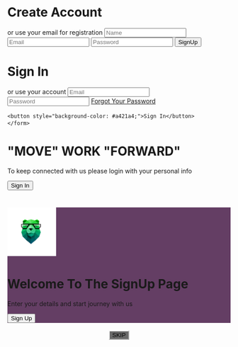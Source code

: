 <!DOCTYPE html>
<html>
<head>
	<title>SignUp and Login</title>
	<meta charset="UTF8">
    <meta name="viewport" content="width=devices-width,initial-scale=1.0">
    <meta http-equip="X-UA-Compaitable" content="ie=edge">
	<link rel="stylesheet" type="text/css" href="style.css">
	<link rel="stylesheet" href="https://cdnjs.cloudflare.com/ajax/libs/font-awesome/4.7.0/css/font-awesome.min.css">
	<link rel="stylesheet" type="text/css" href="https://stackpath.bootstrapcdn.com/font-awesome/4.7.0/css/font-awesome.min.css">
	<script src="https://stackpath.bootstrapcdn.com/bootstrap/4.4.1/js/bootstrap.min.js" integrity="sha384-wfSDF2E50Y2D1uUdj0O3uMBJnjuUD4Ih7YwaYd1iqfktj0Uod8GCExl3Og8ifwB6" crossorigin="anonymous"></script>
</head>
<body>
<div class="container-fluid">
	<div class="container">
		<div class="col-md-12 py-5 col-lg-12 col-sm-6 col-auto">
<div class="container" id="container">
<div class="form-container sign-up-container">
<form action="signup.php" method="post">
	<h1>Create Account</h1>
	<div class="social-container">
		<a href="https://www.facebook.com/people/Anmol-Sharma/100004621953711" class="social"><i class="fa fa-facebook-f fa-lg white-text mr-md-5 mr-3 fa-2x"></i></a>
		<a href="https://twitter.com/AnmolSh31767158" class="social"><i class="fa fa-twitter fa-lg white-text mr-md-5 mr-3 fa-2x"></i></a>
		<a href="https://www.instagram.com/anmol_1998cool/" class="social"><i class="fa fa-instagram fa-lg white-text mr-md-5 mr-3 fa-2x"></i></a>
	</div>
	<span>or use your email for registration</span>
	<input type="text" name="name" placeholder="Name">
	<input type="email" name="email" placeholder="Email">
	<input type="password" name="password" placeholder="Password">
	<button>SignUp</button>
</form>
</div>
<div class="form-container sign-in-container">
	<form action="signin.php" method="post">
		<h1>Sign In</h1>
		<div class="social-container">
		<a href="https://www.facebook.com/people/Anmol-Sharma/100004621953711" class="social"><i class="fa fa-facebook-f fa-lg white-text mr-md-5 mr-3 fa-2x"></i></a>
		<a href="https://twitter.com/AnmolSh31767158" class="social"><i class="fa fa-twitter fa-lg white-text mr-md-5 mr-3 fa-2x"></i></a>
		<a href="https://www.instagram.com/anmol_1998cool/" class="social"><i class="fa fa-instagram fa-lg white-text mr-md-5 mr-3 fa-2x"></i></a>
	</div>
	<span>or use your account</span>
	<input type="email" name="email" placeholder="Email">
	<input type="password" name="password" placeholder="Password">
	<a href="#">Forgot Your Password</a>

	<button style="background-color: #a421a4;">Sign In</button>
	</form>
</div>
<div class="overlay-container">
	<div class="overlay">
		<div class="overlay-panel overlay-left">
			<h1>"MOVE" WORK "FORWARD"</h1>
			<p>To keep connected with us please login with your personal info</p>
			<button class="ghost" id="signIn">Sign In</button>
		</div>
		<div class="overlay-panel overlay-right" style="background-color: #643e64;">
			<h1><img src="lo.png" style="height: 110px;"></h1>
			<h1>Welcome To The SignUp Page</h1>
			<p>Enter your details and start journey with us</p>
			<button class="ghost" id="signUp">Sign Up</button>
		</div>
	</div>
</div>
</div>

<script type="text/javascript">
	const signUpButton = document.getElementById('signUp');
	const signInButton = document.getElementById('signIn');
	const container = document.getElementById('container');

	signUpButton.addEventListener('click', () => {
		container.classList.add("right-panel-active");
	});
	signInButton.addEventListener('click', () => {
		container.classList.remove("right-panel-active");
	});
</script>
<br>
<div class="Skip">
<center>
<a href=""><button style="background-color: dimgray; border-color: whitesmoke;" > SKIP </button></a>
</center>
<br>
</div>
</div>
</div>
</div>
</body>
</html>
